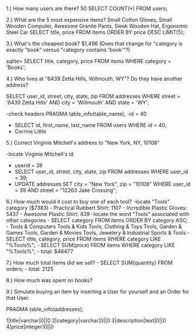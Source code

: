 1.) How many users are there? 50 SELECT COUNT(*) FROM users;

2.) What are the 5 most expensive items? Small Cotton Gloves, Small Wooden Computer, Awesome Granite Pants, Sleek Wooden Hat, Ergonomic Steel Car SELECT title, price FROM items ORDER BY price DESC LIMIT(5);

3.) What's the cheapest book? $1,496 (Does that change for "category is exactly "book" versus "category contains 'book'"?)

sqlite> SELECT title, category, price FROM items WHERE category = 'Books';

4.) Who lives at "6439 Zetta Hills, Willmouth, WY"? Do they have another address?

SELECT user_id, street, city, state, zip FROM addresses WHERE street = '6439 Zetta Hills' AND  city = 'Willmouth' AND state = 'WY';

-check headers PRAGMA table_info(table_name);
-id = 40
- SELECT id, first_name, last_name FROM users WHERE id = 40;
- Corrine Little

5.) Correct Virginie Mitchell's address to "New York, NY, 10108"

-locate Virginie Mitchell's id
- userid = 39
- SELECT user_id, street, city, state, zip FROM addresses WHERE user_id = 39;
- UPDATE addresses SET city = "New York", zip = "10108" WHERE user_id = 39 AND street = "12263 Jake Crossing";

6.) How much would it cost to buy one of each tool?
    -locate "Tools" category ($7383)
      - Practical Rubbert Shirt: 1107
      - Incredible Plastic Gloves: 5437
      - Awesome Plastic Shirt: 839
    -locate the word "Tools" associated with other categories
      - SELECT category FROM items ORDER BY category ASC;
      - Tools & Computers
        Tools & Kids
        Tools, Clothing & Toys
        Tools, Garden & Games
        Tools, Garden & Movies
        Tools, Jewelery & Industrial
        Sports & Tools
      - SELECT title, category, price FROM items WHERE category LIKE "%Tools%";
      - SELECT SUM(price) FROM items WHERE category LIKE "%Tools%";
      - total: $46477

7.) How much total items did we sell?
    - SELECT SUM(quantity) FROM orders;
    - total: 2125


8.) How much was spent on books?


9.) Simulate buying an item by inserting a User for yourself and an Order for that User.

PRAGMA table_info(addresses);

1|title|varchar|0||0
2|category|varchar|0||0
3|description|text|0||0
4|price|integer|0||0

